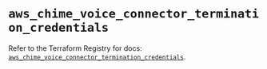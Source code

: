 # `aws_chime_voice_connector_termination_credentials`

Refer to the Terraform Registry for docs: [`aws_chime_voice_connector_termination_credentials`](https://registry.terraform.io/providers/hashicorp/aws/5.68.0/docs/resources/chime_voice_connector_termination_credentials).
